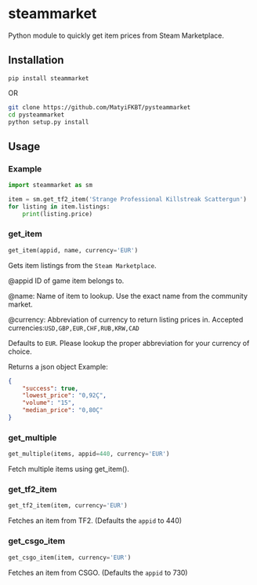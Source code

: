 # steammarket

Python module to quickly get item prices from Steam Marketplace.

## Installation

`pip install steammarket`

OR

```bash
git clone https://github.com/MatyiFKBT/pysteammarket
cd pysteammarket
python setup.py install
```

## Usage

### Example

```python
import steammarket as sm

item = sm.get_tf2_item('Strange Professional Killstreak Scattergun')
for listing in item.listings:
    print(listing.price)
```

### get_item

```python
get_item(appid, name, currency='EUR')
```

Gets item listings from the `Steam Marketplace`.

@appid ID of game item belongs to.

@name: Name of item to lookup. Use the exact name from the community market.

@currency: Abbreviation of currency to return listing prices in.
Accepted currencies:`USD,GBP,EUR,CHF,RUB,KRW,CAD`

Defaults to `EUR`.
Please lookup the proper abbreviation for your currency of choice.

Returns a json object
Example:

```json
{
    "success": true,
    "lowest_price": "0,92Ç",
    "volume": "15",
    "median_price": "0,80Ç"
}
```

### get_multiple

```python
get_multiple(items, appid=440, currency='EUR')
```

Fetch multiple items using get_item().

### get_tf2_item

```python
get_tf2_item(item, currency='EUR')
```

Fetches an item from TF2. (Defaults the `appid` to 440)

### get_csgo_item

```python
get_csgo_item(item, currency='EUR')
```

Fetches an item from CSGO. (Defaults the `appid` to 730)
